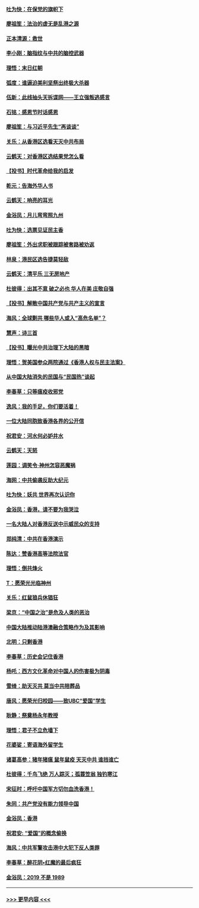 #### [吐为快：在保党的旗帜下](../pages/nsc993/n11691188.md?t=12010211) 
#### [廖祖笙：法治的虚无是乱港之源](../pages/nsc993/n11690605.md?t=12010211) 
#### [正本清源：救世](../pages/nsc993/n11689134.md?t=12010211) 
#### [李小刚：脑指纹与中共的脑控武器](../pages/nsc993/n11688900.md?t=12010211) 
#### [理悟：末日红朝](../pages/nsc993/n11688829.md?t=12010211) 
#### [弧度：谁逼迫美利坚祭出终极大杀器](../pages/nsc993/n11688735.md?t=12010211) 
#### [伍新：此线抽头天拆谍网——王立强叛逃感言](../pages/nsc993/n11687981.md?t=12010211) 
#### [石铭：感恩节时话感恩](../pages/nsc993/n11687568.md?t=12010211) 
#### [廖祖笙：与习近平先生“再谈谈”](../pages/nsc993/n11687005.md?t=12010211) 
#### [关乐：从香港区选看天灭中共布局](../pages/nsc993/n11686647.md?t=12010211) 
#### [云鹤天：对香港区选结果党怎么看](../pages/nsc993/n11686216.md?t=12010211) 
#### [【投书】时代革命给我的启发](../pages/nsc993/n11684287.md?t=12010211) 
#### [乾元：告海外华人书](../pages/nsc993/n11684044.md?t=12010211) 
#### [云鹤天：响亮的耳光](../pages/nsc993/n11684254.md?t=12010211) 
#### [金浴凤：月儿弯弯照九州](../pages/nsc993/n11684231.md?t=12010211) 
#### [吐为快：选票见证民主香](../pages/nsc993/n11684206.md?t=12010211) 
#### [廖祖笙：外出求职被跟踪被套路被劝返](../pages/nsc993/n11683874.md?t=12010211) 
#### [林泉：港民区选告捷莫轻敌](../pages/nsc993/n11683930.md?t=12010211) 
#### [云鹤天：清平乐 三无房地产](../pages/nsc993/n11681521.md?t=12010211) 
#### [杜彼得：出其不意 破之必也 华人在美 庄敬自强](../pages/nsc993/n11679554.md?t=12010211) 
#### [【投书】解散中国共产党与共产主义的宣言](../pages/nsc993/n11679177.md?t=12010211) 
#### [海风：全球剿共 哪些华人或入“高危名单”？](../pages/nsc993/n11678617.md?t=12010211) 
#### [慧声：诗三首](../pages/nsc993/n11678848.md?t=12010211) 
#### [【投书】曝光中共治理下大陆的黑暗](../pages/nsc993/n11678674.md?t=12010211) 
#### [理悟：贺美国参众两院通过《香港人权与民主法案》](../pages/nsc993/n11678104.md?t=12010211) 
#### [从中国大陆消失的民国与“民国热”谈起](../pages/nsc993/n11678075.md?t=12010211) 
#### [李春草：只等瘟疫收邪党](../pages/nsc993/n11677308.md?t=12010211) 
#### [逸风：我的手足，你们要活着！](../pages/nsc993/n11676352.md?t=12010211) 
#### [一位大陆同胞致香港各界的公开信](../pages/nsc993/n11675761.md?t=12010211) 
#### [祝君安：河水何必妒井水](../pages/nsc993/n11675746.md?t=12010211) 
#### [云鹤天：天怒](../pages/nsc993/n11675718.md?t=12010211) 
#### [莲园：调笑令‧神州怎容恶魔祸](../pages/nsc993/n11675648.md?t=12010211) 
#### [海网：中共偷袭反助大纪元](../pages/nsc993/n11673515.md?t=12010211) 
#### [吐为快：妖共 世界再次认识你](../pages/nsc993/n11673506.md?t=12010211) 
#### [金浴凤：香港，请不要为我哭泣](../pages/nsc993/n11673248.md?t=12010211) 
#### [一名大陆人对香港反送中示威民众的支持](../pages/nsc993/n11672615.md?t=12010211) 
#### [郑纯清：中共在香港演示](../pages/nsc993/n11670539.md?t=12010211) 
#### [陈达：赞香港高等法院法官](../pages/nsc993/n11669542.md?t=12010211) 
#### [理悟：倒共烽火](../pages/nsc993/n11668844.md?t=12010211) 
#### [T：愿荣光光临神州](../pages/nsc993/n11668421.md?t=12010211) 
#### [关乐：红鼠狼兵休猖狂](../pages/nsc993/n11668378.md?t=12010211) 
#### [梁京：“中国之治”是危及人类的恶治](../pages/nsc993/n11668328.md?t=12010211) 
#### [中国大陆推动陆港澳融合策略作为及其影响](../pages/nsc993/n11668157.md?t=12010211) 
#### [北明：只剩香港](../pages/nsc993/n11668002.md?t=12010211) 
#### [李春草：历史会记住香港](../pages/nsc993/n11667927.md?t=12010211) 
#### [杨吒：西方文化革命对中国人的伤害极为阴毒](../pages/nsc993/n11664521.md?t=12010211) 
#### [雪绮：助天灭共 莫当中共陪葬品](../pages/nsc993/n11662650.md?t=12010211) 
#### [唐风：愿荣光归校园——致UBC“爱国”学生](../pages/nsc993/n11662194.md?t=12010211) 
#### [耿静：祭奠杨永年教授](../pages/nsc993/n11662514.md?t=12010211) 
#### [理悟：君子不立危墙下](../pages/nsc993/n11662172.md?t=12010211) 
#### [花婆娑：寄语海外留学生](../pages/nsc993/n11662121.md?t=12010211) 
#### [诸葛高参：猪年猪瘟 鼠年鼠疫 天灭中共 谁挡谁亡](../pages/nsc993/n11661980.md?t=12010211) 
#### [杜彼得：千鸟飞绝 万人踪灭；孤蓑笠翁 独钓寒江](../pages/nsc993/n11661170.md?t=12010211) 
#### [宋征时：呼吁中国军方切勿血洗香港！](../pages/nsc993/n11415318.md?t=12010211) 
#### [朱同：共产党没有能力领导中国](../pages/nsc993/n11660421.md?t=12010211) 
#### [金浴凤：香港](../pages/nsc993/n11660419.md?t=12010211) 
#### [祝君安: “爱国”的概念偷换](../pages/nsc993/n11659706.md?t=12010211) 
#### [海风：中共军警攻击港中大犯下反人类罪](../pages/nsc993/n11659632.md?t=12010211) 
#### [李春草：醉花阴•红魔的最后疯狂](../pages/nsc993/n11659287.md?t=12010211) 
#### [金浴凤：2019 不是 1989](../pages/nsc993/n11657663.md?t=12010211) 

----
#### [ >>> 更早内容 <<< ](../indexes/nsc993-earlier.md)
